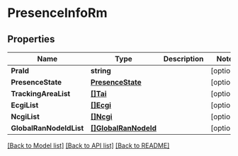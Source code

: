 # PresenceInfoRm

## Properties
Name | Type | Description | Notes
------------ | ------------- | ------------- | -------------
**PraId** | **string** |  | [optional] 
**PresenceState** | [**PresenceState**](PresenceState.md) |  | [optional] 
**TrackingAreaList** | [**[]Tai**](Tai.md) |  | [optional] 
**EcgiList** | [**[]Ecgi**](Ecgi.md) |  | [optional] 
**NcgiList** | [**[]Ncgi**](Ncgi.md) |  | [optional] 
**GlobalRanNodeIdList** | [**[]GlobalRanNodeId**](GlobalRanNodeId.md) |  | [optional] 

[[Back to Model list]](../README.md#documentation-for-models) [[Back to API list]](../README.md#documentation-for-api-endpoints) [[Back to README]](../README.md)


